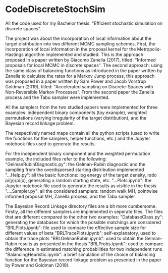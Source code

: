 # CodeDiscreteStochSim
All the code used for my Bachelor thesis: "Efficient stochastic simulation on discrete spaces".

The project was about the incorporation of local information about the target distribution into two different
MCMC sampling schemes. First, the incorporation of local information in the proposal kernel for the Metropolis-Hastings
algorithm implemented and studied. This is the approach proposed in a paper written by Giacomo Zanella (2017), 
titled: "Informed proposals for local MCMC in discrete spaces". The second approach: using the same class of balancing 
functions as introduced in the paper written by Zanella to calculate the rates for a Markov Jump process, this approach was
proposed in a paper written by Sam Power and Jacob Vorstrup Goldman (2019), 
titled: "Accelerated sampling on Discrete-Spaces with Non-Reversible Markov Processes". From the second paper the Zanella process
and the Tabu sampler were implemented.

All the samplers from the two studied papers were implemented for three examples: independent binary components (toy example),
weighted permutations (varying irregularity of the target distribution), and the Bayesian record linkage problem.

The respectively named maps contain all the python scripts (used to write the functions for the samplers, helper functions, etc.)
and the Jupyter notebook files used to generate the results. 

For the independent binary component and the weighted permutation example, the included files refer to the following:
"GelmanRubinDiagnostic.py": the Gelman-Rubin diagnostic and the sampling from the overdispersed starting distribution implemented
"...Help.py": all the basic functions: log energy of the target density, ratio pi(y)/pi(x), generating a random starting state, etc.
"...Plots.ipynb": the Jupyter notebook file used to generate the results as visible in the thesis
"....Sampler.py": all the considered samplers: random walk MH, pointwise informed proposal MH, Zanella process, and the Tabu sampler

The Bayesian Record Linkage directory files are a bit more cumbersome. Firstly, all the different samplers are implemented in seperate files.
The files that are different compared to the other two examples:
"DatabaseClass.py": generating the databases for which the possible matchings are considered
"BRLPlots.ipynb": file used to compare the effective sample size for different values of beta
"BRLTracePlots.ipynb": self-explanatory, used to obtain the trace plots
"BRLGelmanRubin.ipynb": used to obtain the Gelman-Rubin results as presented in the thesis
"BRLProbs.ipynb": used to compare the difference in estimated matching probabilities for two independent runs
"BalancingHeuristic.ipynb": a brief simulation of the choice of balancing function for the Bayesian record linkage problem
as presented in the paper by Power and Goldman (2019).
